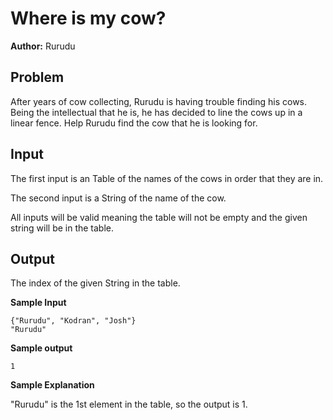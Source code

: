 # Where is my cow?
**Author:** Rurudu

## Problem
After years of cow collecting, Rurudu is having trouble finding his cows. Being the intellectual that he is, he has decided to line the cows up in a linear fence. Help Rurudu find the cow that he is looking for.


## Input

The first input is an Table of the names of the cows in order that they are in.

The second input is a String of the name of the cow.

All inputs will be valid meaning the table will not be empty and the given string will be in the table.

## Output
The index of the given String in the table.


**Sample Input**
~~~
{"Rurudu", "Kodran", "Josh"}
"Rurudu"
~~~

**Sample output**
~~~
1
~~~

**Sample Explanation**

"Rurudu" is the 1st element in the table, so the output is 1.